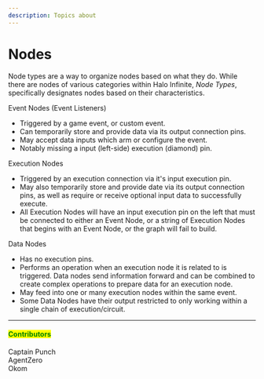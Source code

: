 ```yaml
---
description: Topics about
---
```


# Nodes

Node types are a way to organize nodes based on what they do. While there are nodes of various categories within Halo Infinite, _Node Types_, specifically designates nodes based on their characteristics.

Event Nodes (Event Listeners)

* Triggered by a game event, or custom event.
* Can temporarily store and provide data via its output connection pins.
* May accept data inputs which arm or configure the event.
* Notably missing a input (left-side) execution (diamond) pin.

Execution Nodes

* Triggered by an execution connection via it's input execution pin.
* May also temporarily store and provide date via its output connection pins, as well as require or receive optional input data to successfully execute.
* All Execution Nodes will have an input execution pin on the left that must be connected to either an Event Node, or a string of Execution Nodes that begins with an Event Node, or the graph will fail to build.

Data Nodes

* Has no execution pins.
* Performs an operation when an execution node it is related to is triggered. Data nodes send information forward and can be combined to create complex operations to prepare data for an execution node.
* May feed into one or many execution nodes within the same event.
* Some Data Nodes have their output restricted to only working within a single chain of execution/circuit.



***

#### <mark style="color:green;">Contributors</mark>

Captain Punch\
AgentZero\
Okom
